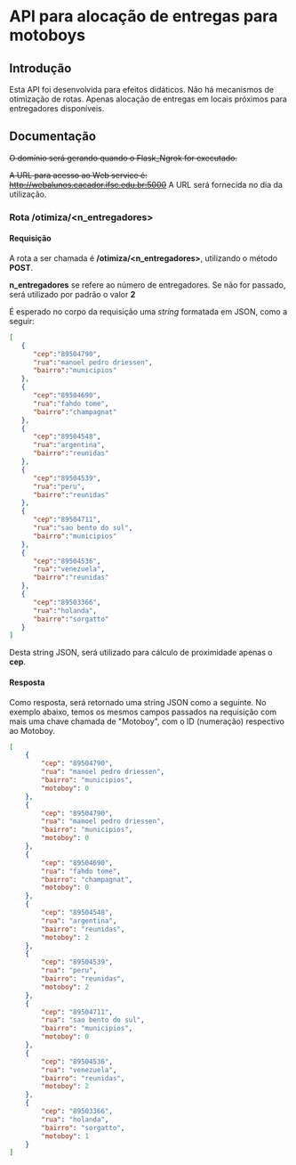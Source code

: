 # API para alocação de entregas para motoboys

## Introdução
Esta API foi desenvolvida para efeitos didáticos.
Não há mecanismos de otimização de rotas. Apenas alocação de entregas em locais próximos para entregadores disponíveis.

## Documentação
~~O domínio será gerando quando o Flask_Ngrok for executado.~~

~~A URL para acesso ao Web service é: http://webalunos.cacador.ifsc.edu.br:5000~~
A URL será fornecida no dia da utilização.

### Rota /otimiza/<n_entregadores>
#### Requisição
A rota a ser chamada é **/otimiza/<n_entregadores>**, utilizando o método **POST**.

**n_entregadores** se refere ao número de entregadores. Se não for passado, será utilizado por padrão o valor **2**

É esperado no corpo da requisição uma *string* formatada em JSON, como a seguir:

```json
[
   {
      "cep":"89504790",
      "rua":"manoel pedro driessen",
      "bairro":"municipios"
   },
   {
      "cep":"89504690",
      "rua":"fahdo tome",
      "bairro":"champagnat"
   },
   {
      "cep":"89504548",
      "rua":"argentina",
      "bairro":"reunidas"
   },
   {
      "cep":"89504539",
      "rua":"peru",
      "bairro":"reunidas"
   },
   {
      "cep":"89504711",
      "rua":"sao bento do sul",
      "bairro":"municipios"
   },
   {
      "cep":"89504536",
      "rua":"venezuela",
      "bairro":"reunidas"
   },
   {
      "cep":"89503366",
      "rua":"holanda",
      "bairro":"sorgatto"
   }
]
```

Desta string JSON, será utilizado para cálculo de proximidade apenas o **cep**.

#### Resposta

Como resposta, será retornado uma string JSON como a seguinte. No exemplo abaixo, temos os mesmos campos passados na requisição com mais uma chave chamada de "Motoboy", com o ID (numeração) respectivo ao Motoboy. 

```json
[
    {
        "cep": "89504790",
        "rua": "manoel pedro driessen",
        "bairro": "municipios",
        "motoboy": 0
    },
    {
        "cep": "89504790",
        "rua": "manoel pedro driessen",
        "bairro": "municipios",
        "motoboy": 0
    },
    {
        "cep": "89504690",
        "rua": "fahdo tome",
        "bairro": "champagnat",
        "motoboy": 0
    },
    {
        "cep": "89504548",
        "rua": "argentina",
        "bairro": "reunidas",
        "motoboy": 2
    },
    {
        "cep": "89504539",
        "rua": "peru",
        "bairro": "reunidas",
        "motoboy": 2
    },
    {
        "cep": "89504711",
        "rua": "sao bento do sul",
        "bairro": "municipios",
        "motoboy": 0
    },
    {
        "cep": "89504536",
        "rua": "venezuela",
        "bairro": "reunidas",
        "motoboy": 2
    },
    {
        "cep": "89503366",
        "rua": "holanda",
        "bairro": "sorgatto",
        "motoboy": 1
    }
]
```
